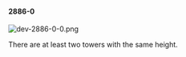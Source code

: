 #### 2886-0
![dev-2886-0-0.png](https://github.com/lil-lab/nlvr/raw/master/nlvr/dev/images/0/dev-2886-0-0.png "dev-2886-0-0.png")

There are at least two towers with the same height.